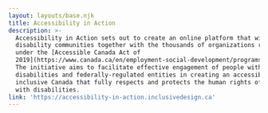 ```yaml
---
layout: layouts/base.njk
title: Accessibility in Action
description: >-
  Accessibility in Action sets out to create an online platform that will bring
  disability communities together with the thousands of organizations regulated
  under the [Accessible Canada Act of
  2019](https://www.canada.ca/en/employment-social-development/programs/accessible-canada.html).
  The initiative aims to facilitate effective engagement of people with
  disabilities and federally-regulated entities in creating an accessible and
  inclusive Canada that fully respects and protects the human rights of people
  with disabilities.
link: 'https://accessibility-in-action.inclusivedesign.ca'
---
```

